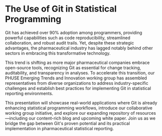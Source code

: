 # The Use of Git in Statistical Programming

Git has achieved over 90% adoption among programmers, providing powerful capabilities such as code reproducibility, streamlined collaboration, and robust audit trails. Yet, despite these strategic advantages, the pharmaceutical industry has lagged notably behind other sectors in embracing this transformative technology.

This trend is shifting as more major pharmaceutical companies embrace open-source tools, recognizing Git as essential for change tracking, auditability, and transparency in analyses. To accelerate this transition, our PHUSE Emerging Trends and Innovation working group has assembled representatives from diverse organizations to address industry-specific challenges and establish best practices for implementing Git in statistical reporting environments.

This presentation will showcase real-world applications where Git is already enhancing statistical programming workflows, introduce our collaborative working group initiative, and explore our expanding repository of resources—including our content-rich blog and upcoming white paper. Join us as we bridge the gap between Git's proven potential and its practical implementation in pharmaceutical statistical reporting.